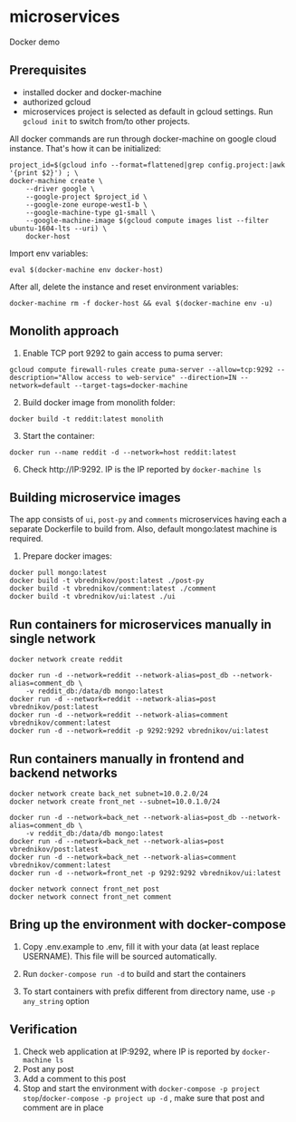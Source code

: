# microservices
Docker demo

## Prerequisites

* installed docker and docker-machine
* authorized gcloud
* microservices project is selected as default in gcloud settings. Run `gcloud init` to switch from/to other projects.

All docker commands are run through docker-machine on google cloud instance. That's how it can be initialized:

```
project_id=$(gcloud info --format=flattened|grep config.project:|awk '{print $2}') ; \
docker-machine create \
    --driver google \
    --google-project $project_id \
    --google-zone europe-west1-b \
    --google-machine-type g1-small \
    --google-machine-image $(gcloud compute images list --filter ubuntu-1604-lts --uri) \
    docker-host

```
Import env variables:
```
eval $(docker-machine env docker-host)
```

After all, delete the instance and reset environment variables:
```
docker-machine rm -f docker-host && eval $(docker-machine env -u)
```


## Monolith approach

1. Enable TCP port 9292 to gain access to puma server:
```
gcloud compute firewall-rules create puma-server --allow=tcp:9292 --description="Allow access to web-service" --direction=IN --network=default --target-tags=docker-machine
```

2. Build docker image from monolith folder:
```
docker build -t reddit:latest monolith
```

3. Start the container:
```
docker run --name reddit -d --network=host reddit:latest
```

6. Check http://IP:9292. IP is the IP reported by `docker-machine ls`



## Building microservice images

The app consists of `ui`,  `post-py` and `comments` microservices having each a separate Dockerfile to build from. Also, default mongo:latest machine is required.

1. Prepare docker images:
```
docker pull mongo:latest
docker build -t vbrednikov/post:latest ./post-py
docker build -t vbrednikov/comment:latest ./comment
docker build -t vbrednikov/ui:latest ./ui
```

## Run containers for microservices manually in single network
```
docker network create reddit
```

```
docker run -d --network=reddit --network-alias=post_db --network-alias=comment_db \
	-v reddit_db:/data/db mongo:latest
docker run -d --network=reddit --network-alias=post vbrednikov/post:latest
docker run -d --network=reddit --network-alias=comment vbrednikov/comment:latest
docker run -d --network=reddit -p 9292:9292 vbrednikov/ui:latest
```
 
## Run containers manually in frontend and backend networks
```
docker network create back_net subnet=10.0.2.0/24
docker network create front_net --subnet=10.0.1.0/24
```

```
docker run -d --network=back_net --network-alias=post_db --network-alias=comment_db \
	-v reddit_db:/data/db mongo:latest
docker run -d --network=back_net --network-alias=post vbrednikov/post:latest
docker run -d --network=back_net --network-alias=comment vbrednikov/comment:latest
docker run -d --network=front_net -p 9292:9292 vbrednikov/ui:latest

docker network connect front_net post
docker network connect front_net comment
```

## Bring up the environment with docker-compose

1. Copy .env.example to .env, fill it with your data (at least replace USERNAME). This file will be sourced automatically.

2. Run `docker-compose run -d` to build and start the containers

3. To start containers with prefix different from directory name, use `-p any_string` option

## Verification

1. Check web application at IP:9292, where IP is reported by `docker-machine ls`
2. Post any post
3. Add a comment to this post
4. Stop and start the environment with `docker-compose -p project stop`/`docker-compose -p project up -d` , make sure that post and comment are in place
